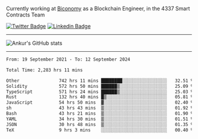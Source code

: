 Currently working at [Biconomy](https://biconomy.io/) as a Blockchain Engineer, in the 4337 Smart Contracts Team

 [![Twitter Badge](https://img.shields.io/badge/-@ankurdubey521-1ca0f1?style=flat-square&labelColor=1ca0f1&logo=twitter&logoColor=white&link=https://twitter.com/ankurdubey521)](https://twitter.com/ankurdubey521) [![Linkedin Badge](https://img.shields.io/badge/-ankurdubey521-blue?style=flat-square&logo=Linkedin&logoColor=white&link=https://www.linkedin.com/in/ankurdubey521/)](https://www.linkedin.com/in/ankurdubey521/)

<hr/>

![Ankur's GitHub stats](https://github-readme-stats.vercel.app/api?username=ankurdubey521&count_private=true&theme=radical)

<hr/>

<!--START_SECTION:waka-->

```txt
From: 19 September 2021 - To: 12 September 2024

Total Time: 2,283 hrs 11 mins

Other               742 hrs 11 mins ████████░░░░░░░░░░░░░░░░░   32.51 %
Solidity            572 hrs 50 mins ██████▒░░░░░░░░░░░░░░░░░░   25.09 %
TypeScript          571 hrs 24 mins ██████▒░░░░░░░░░░░░░░░░░░   25.03 %
Rust                132 hrs 40 mins █▒░░░░░░░░░░░░░░░░░░░░░░░   05.81 %
JavaScript          54 hrs 50 mins  ▓░░░░░░░░░░░░░░░░░░░░░░░░   02.40 %
sh                  43 hrs 43 mins  ▒░░░░░░░░░░░░░░░░░░░░░░░░   01.92 %
Bash                43 hrs 21 mins  ▒░░░░░░░░░░░░░░░░░░░░░░░░   01.90 %
YAML                34 hrs 30 mins  ▒░░░░░░░░░░░░░░░░░░░░░░░░   01.51 %
JSON                30 hrs 48 mins  ▒░░░░░░░░░░░░░░░░░░░░░░░░   01.35 %
TeX                 9 hrs 3 mins    ░░░░░░░░░░░░░░░░░░░░░░░░░   00.40 %
```

<!--END_SECTION:waka-->
